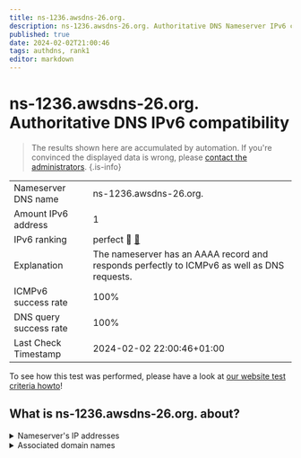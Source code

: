 ```yaml
---
title: ns-1236.awsdns-26.org.
description: ns-1236.awsdns-26.org. Authoritative DNS Nameserver IPv6 compatibility
published: true
date: 2024-02-02T21:00:46
tags: authdns, rank1
editor: markdown
---
```


# ns-1236.awsdns-26.org. Authoritative DNS IPv6 compatibility

> The results shown here are accumulated by automation. If you're convinced the displayed data is wrong, please [contact the administrators](/howto/chat). 
{.is-info}




|   |   |
| - | - |
| Nameserver DNS name | ns-1236.awsdns-26.org.
| Amount IPv6 address | 1
| IPv6 ranking | perfect :1st_place_medal: [🔗](/howto/ranking) |
| Explanation | The nameserver has an AAAA record and responds perfectly to ICMPv6 as well as DNS requests. |
| ICMPv6 success rate | 100%|
| DNS query success rate | 100% |
| Last Check Timestamp | 2024-02-02 22:00:46+01:00 |

To see how this test was performed, please have a look at [our website test criteria howto](/howto/testcriteria/authdns)!


## What is ns-1236.awsdns-26.org. about?




<details>
<summary>Nameserver's IP addresses</summary>

2600:9000:5304:d400::1

</details>



<details>
<summary>Associated domain names</summary>

global.honda

</details>
